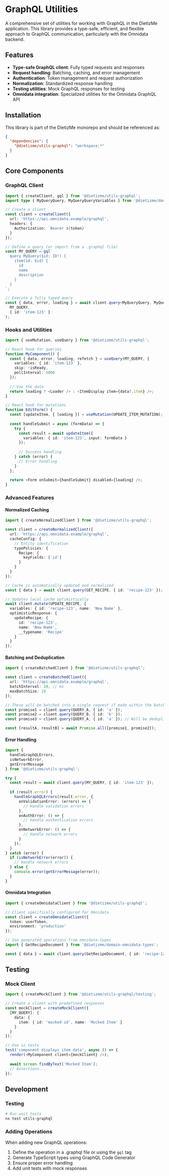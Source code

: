 # GraphQL Utilities

A comprehensive set of utilities for working with GraphQL in the DietizMe application. This library provides a type-safe, efficient, and flexible approach to GraphQL communication, particularly with the Omnidata backend.

## Features

- **Type-safe GraphQL client**: Fully typed requests and responses
- **Request handling**: Batching, caching, and error management
- **Authentication**: Token management and request authorization
- **Normalization**: Standardized response handling
- **Testing utilities**: Mock GraphQL responses for testing
- **Omnidata integration**: Specialized utilities for the Omnidata GraphQL API

## Installation

This library is part of the DietizMe monorepo and should be referenced as:

```json
{
  "dependencies": {
    "@dietizme/utils-graphql": "workspace:*"
  }
}
```

## Core Components

### GraphQL Client

```typescript
import { createClient, gql } from '@dietizme/utils-graphql';
import type { MyQueryQuery, MyQueryQueryVariables } from '@dietizme/domain-omnidata-types';

// Create a client
const client = createClient({
  url: 'https://api.omnidata.example/graphql',
  headers: {
    Authorization: `Bearer ${token}`
  }
});

// Define a query (or import from a .graphql file)
const MY_QUERY = gql`
  query MyQuery($id: ID!) {
    item(id: $id) {
      id
      name
      description
    }
  }
`;

// Execute a fully typed query
const { data, error, loading } = await client.query<MyQueryQuery, MyQueryQueryVariables>(
  MY_QUERY,
  { id: 'item-123' }
);
```

### Hooks and Utilities

```typescript
import { useMutation, useQuery } from '@dietizme/utils-graphql';

// React hook for queries
function MyComponent() {
  const { data, error, loading, refetch } = useQuery(MY_QUERY, { 
    variables: { id: 'item-123' },
    skip: !isReady,
    pollInterval: 5000
  });
  
  // Use the data
  return loading ? <Loader /> : <ItemDisplay item={data?.item} />;
}

// React hook for mutations
function EditForm() {
  const [updateItem, { loading }] = useMutation(UPDATE_ITEM_MUTATION);
  
  const handleSubmit = async (formData) => {
    try {
      const result = await updateItem({
        variables: { id: 'item-123', input: formData }
      });
      
      // Success handling
    } catch (error) {
      // Error handling
    }
  };
  
  return <Form onSubmit={handleSubmit} disabled={loading} />;
}
```

### Advanced Features

#### Normalized Caching

```typescript
import { createNormalizedClient } from '@dietizme/utils-graphql';

const client = createNormalizedClient({
  url: 'https://api.omnidata.example/graphql',
  cacheConfig: {
    // Entity identification
    typePolicies: {
      Recipe: {
        keyFields: ['id']
      }
    }
  }
});

// Cache is automatically updated and normalized
const { data } = await client.query(GET_RECIPE, { id: 'recipe-123' });

// Updates local cache optimistically
await client.mutate(UPDATE_RECIPE, {
  variables: { id: 'recipe-123', name: 'New Name' },
  optimisticResponse: {
    updateRecipe: {
      id: 'recipe-123',
      name: 'New Name',
      __typename: 'Recipe'
    }
  }
});
```

#### Batching and Deduplication

```typescript
import { createBatchedClient } from '@dietizme/utils-graphql';

const client = createBatchedClient({
  url: 'https://api.omnidata.example/graphql',
  batchInterval: 10, // ms
  maxBatchSize: 10
});

// These will be batched into a single request if made within the batch interval
const promise1 = client.query(QUERY_A, { id: 'a' });
const promise2 = client.query(QUERY_B, { id: 'b' });
const promise3 = client.query(QUERY_A, { id: 'a' }); // Will be deduplicated

const [resultA, resultB] = await Promise.all([promise1, promise2]);
```

#### Error Handling

```typescript
import { 
  handleGraphQLErrors, 
  isNetworkError,
  getErrorMessage
} from '@dietizme/utils-graphql';

try {
  const result = await client.query(MY_QUERY, { id: 'item-123' });
  
  if (result.error) {
    handleGraphQLErrors(result.error, {
      onValidationError: (errors) => {
        // Handle validation errors
      },
      onAuthError: () => {
        // Handle authentication errors
      },
      onNetworkError: () => {
        // Handle network errors
      }
    });
  }
} catch (error) {
  if (isNetworkError(error)) {
    // Handle network errors
  } else {
    console.error(getErrorMessage(error));
  }
}
```

#### Omnidata Integration

```typescript
import { createOmnidataClient } from '@dietizme/utils-graphql';

// Client specifically configured for Omnidata
const client = createOmnidataClient({
  token: userToken,
  environment: 'production'
});

// Use generated operations from omnidata-types
import { GetRecipeDocument } from '@dietizme/domain-omnidata-types';

const { data } = await client.query(GetRecipeDocument, { id: 'recipe-123' });
```

## Testing

### Mock Client

```typescript
import { createMockClient } from '@dietizme/utils-graphql/testing';

// Create a client with predefined responses
const mockClient = createMockClient({
  [MY_QUERY]: {
    data: {
      item: { id: 'mocked-id', name: 'Mocked Item' }
    }
  }
});

// Use in tests
test('component displays item data', async () => {
  render(<MyComponent client={mockClient} />);
  
  await screen.findByText('Mocked Item');
  // Assertions...
});
```

## Development

### Testing

```bash
# Run unit tests
nx test utils-graphql
```

### Adding Operations

When adding new GraphQL operations:

1. Define the operation in a .graphql file or using the `gql` tag
2. Generate TypeScript types using GraphQL Code Generator
3. Ensure proper error handling
4. Add unit tests with mock responses
